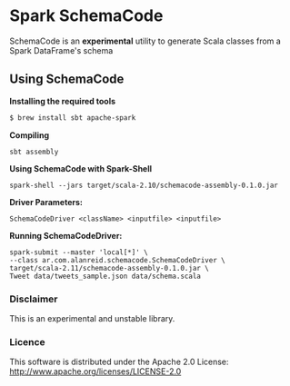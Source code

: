 # Spark SchemaCode
SchemaCode is an **experimental** utility to generate Scala classes from a Spark DataFrame's schema

## Using SchemaCode
**Installing the required tools**
```bash
$ brew install sbt apache-spark
```

**Compiling**
```
sbt assembly
```

**Using SchemaCode with Spark-Shell**
```
spark-shell --jars target/scala-2.10/schemacode-assembly-0.1.0.jar
```

**Driver Parameters:**
```
SchemaCodeDriver <className> <inputfile> <inputfile>
```

**Running SchemaCodeDriver:**
```
spark-submit --master 'local[*]' \
--class ar.com.alanreid.schemacode.SchemaCodeDriver \
target/scala-2.11/schemacode-assembly-0.1.0.jar \
Tweet data/tweets_sample.json data/schema.scala
```

### Disclaimer
This is an experimental and unstable library.

### Licence
This software is distributed under the Apache 2.0 License: http://www.apache.org/licenses/LICENSE-2.0

